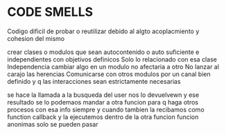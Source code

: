 # CODE SMELLS
Codigo dificil de probar o reutilizar debido al algto acoplacmiento y cohesion del mismo

crear clases o modulos que sean autocontenido o auto suficiente e independientes con objetivos definicos
Solo lo relacionado con esa clase
Independencia 
cambiar algo en un modulo no afectaria a otro 
No lanzar al carajo las herencias 
Comunicarse con otros modulos por un canal bien definido y q las interacciones sean estrictamente necesarias 

se hace la llamada a la busqueda del user nos lo devuelvewn y ese resultado se lo podemaos mandar a otra funcion para q haga otros procesos con esa info siempre y cuando tambien la recibamos como function callback y la ejecutemos dentro de la otra funcion
funcion anonimas solo se pueden pasar

